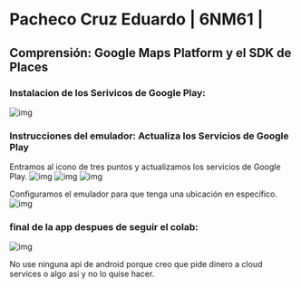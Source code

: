 # Pacheco Cruz Eduardo | 6NM61 |

## Comprensión: Google Maps Platform y el SDK de Places

### Instalacion de los Serivicos de Google Play:

![img](./capturas/1.png)

### Instrucciones del emulador: Actualiza los Servicios de Google Play

Entramos al icono de tres puntos y actualizamos los servicios de Google Play.
![img](./capturas/2.png)
![img](./capturas/3.png)
![img](./capturas/4.png)

Configuramos el emulador para que tenga una ubicación en específico.
![img](./capturas/5.png)

### final de la app despues de seguir el colab:

![img](./capturas/6.png)

No use ninguna api de android porque creo que pide dinero a cloud services o algo asi y no lo quise hacer.
